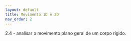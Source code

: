 ```yaml
---
layout: default
title: Movimento 1D e 2D
nav_order: 2
---
```


2.4 - analisar o movimento plano geral de um corpo rígido.
